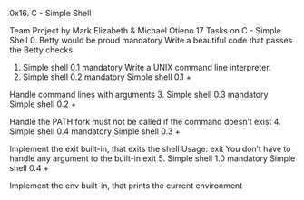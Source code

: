 0x16. C - Simple Shell

Team Project by Mark Elizabeth & Michael Otieno
17 Tasks on C - Simple Shell
0. Betty would be proud
mandatory
Write a beautiful code that passes the Betty checks
1. Simple shell 0.1
mandatory
Write a UNIX command line interpreter.
2. Simple shell 0.2
mandatory
Simple shell 0.1 +

Handle command lines with arguments
3. Simple shell 0.3
mandatory
Simple shell 0.2 +

Handle the PATH
fork must not be called if the command doesn’t exist
4. Simple shell 0.4
mandatory
Simple shell 0.3 +

Implement the exit built-in, that exits the shell
Usage: exit
You don’t have to handle any argument to the built-in exit
5. Simple shell 1.0
mandatory
Simple shell 0.4 +

Implement the env built-in, that prints the current environment
